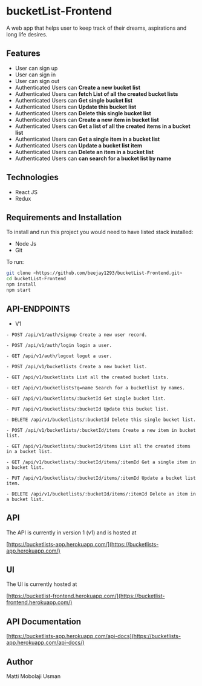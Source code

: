 # bucketList-Frontend
A web app that helps user to keep track of their dreams, aspirations and long life desires.


## Features

- User can sign up
- User can sign in
- User can sign out
- Authenticated Users can **Create a new bucket list**
- Authenticated Users can **fetch List of all the created bucket lists**
- Authenticated Users can **Get single bucket list**
- Authenticated Users can **Update this bucket list**
- Authenticated Users can **Delete this single bucket list**
- Authenticated Users can **Create a new item in bucket list**
- Authenticated Users can **Get a list of all the created items in a bucket list**
- Authenticated Users can **Get a single item in a bucket list**
- Authenticated Users can **Update a bucket list item**
- Authenticated Users can **Delete an item in a bucket list**
- Authenticated Users can **can search for a bucket list by name**

## Technologies

- React JS
- Redux

## Requirements and Installation

To install and run this project you would need to have listed stack installed:

- Node Js
- Git

To run:

```sh
git clone <https://github.com/beejay1293/bucketList-Frontend.git>
cd bucketList-Frontend
npm install
npm start
```

## API-ENDPOINTS

- V1

`- POST /api/v1/auth/signup Create a new user record.`

`- POST /api/v1/auth/login login a user.`

`- GET /api/v1/auth/logout logut a user.`

`- POST /api/v1/bucketlists Create a new bucket list.`

`- GET /api/v1/bucketlists List all the created bucket lists.`

`- GET /api/v1/bucketlists?q=name Search for a bucketlist by names.`

`- GET /api/v1/bucketlists/:bucketId Get single bucket list.`

`- PUT /api/v1/bucketlists/:bucketId Update this bucket list.`

`- DELETE /api/v1/bucketlists/:bucketId Delete this single bucket list.`

`- POST /api/v1/bucketlists/:bucketId/items Create a new item in bucket list.`

`- GET /api/v1/bucketlists/:bucketId/items List all the created items in a bucket list.`

`- GET /api/v1/bucketlists/:bucketId/items/:itemId Get a single item in a bucket list.`

`- PUT /api/v1/bucketlists/:bucketId/items/:itemId Update a bucket list item.`

`- DELETE /api/v1/bucketlists/:bucketId/items/:itemId Delete an item in a bucket list.`



## API

The API is currently in version 1 (v1) and is hosted at

[https://bucketlists-app.herokuapp.com/](https://bucketlists-app.herokuapp.com/)

## UI

The UI is currently hosted at

[https://bucketlist-frontend.herokuapp.com/](https://bucketlist-frontend.herokuapp.com/)

## API Documentation

[https://bucketlists-app.herokuapp.com/api-docs](https://bucketlists-app.herokuapp.com/api-docs/)

## Author

Matti Mobolaji Usman


